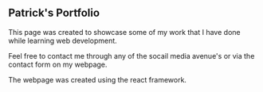 ## Patrick's Portfolio 
This page was created to showcase some of my work that I have done while learning web development.

Feel free to contact me through any of the socail media avenue's or via the contact form on my webpage.

The webpage was created using the react framework. 